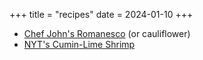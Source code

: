 +++
title = "recipes"
date = 2024-01-10
+++

- [Chef John's Romanesco](https://www.allrecipes.com/recipe/281570/roasted-roman-style-romanesco/) (or cauliflower)
- [NYT's Cumin-Lime Shrimp](https://cooking.nytimes.com/recipes/1019629-cumin-lime-shrimp-with-ginger)
